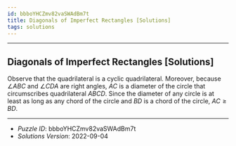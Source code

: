 ```yaml
---
id: bbboYHCZmv82vaSWAdBm7t
title: Diagonals of Imperfect Rectangles [Solutions]
tags: solutions
---
```


--------------------------------------------------------------------------------------------

## Diagonals of Imperfect Rectangles [Solutions]

Observe that the quadrilateral is a cyclic quadrilateral. Moreover, because
$\angle ABC$ and $\angle CDA$ are right angles, $AC$ is a diameter of the circle that
circumscribes quadrilateral $ABCD$. Since the diameter of any circle is at least as long
as any chord of the circle and $BD$ is a chord of the circle, $AC \ge BD$.

--------------------------------------------------------------------------------------------

* _Puzzle ID_: bbboYHCZmv82vaSWAdBm7t
* _Solutions Version_: 2022-09-04
